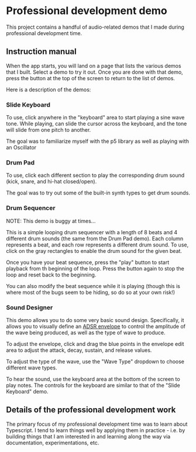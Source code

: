 # Professional development demo

This project contains a handful of audio-related demos that I made during professional development time.

## Instruction manual

When the app starts, you will land on a page that lists the various demos that I built. Select a demo to try it out. Once you are done with that demo, press the button at the top of the screen to return to the list of demos.

Here is a description of the demos:

### Slide Keyboard

To use, click anywhere in the "keyboard" area to start playing a sine wave tone. While playing, can slide the cursor across the keyboard, and the tone will slide from one pitch to another.

The goal was to familiarize myself with the p5 library as well as playing with an Oscillator

### Drum Pad

To use, click each different section to play the corresponding drum sound (kick, snare, and hi-hat closed/open).

The goal was to try out some of the built-in synth types to get drum sounds.

### Drum Sequencer

NOTE: This demo is buggy at times...

This is a simple looping drum sequencer with a length of 8 beats and 4 different drum sounds (the same from the Drum Pad demo). Each column represents a beat, and each row represents a different drum sound. To use, click on the gray rectangles to enable the drum sound for the given beat.

Once you have your beat sequence, press the "play" button to start playback from th beginning of the loop. Press the button again to stop the loop and reset back to the beginning.

You can also modify the beat sequence while it is playing (though this is where most of the bugs seem to be hiding, so do so at your own risk!)

### Sound Designer

This demo allows you to do some very basic sound design. Specifically, it allows you to visually define an [ADSR envelope](<https://en.wikipedia.org/wiki/Envelope_(music)>) to control the amplitude of the wave being produced, as well as the type of wave to produce.

To adjust the envelope, click and drag the blue points in the envelope edit area to adjust the attack, decay, sustain, and release values.

To adjust the type of the wave, use the "Wave Type" dropdown to choose different wave types.

To hear the sound, use the keyboard area at the bottom of the screen to play notes. The controls for the keyboard are similar to that of the "Slide Keyboard" demo.

## Details of the professional development work

The primary focus of my professional development time was to learn about Typescript. I tend to learn things well by applying them in practice - i.e. by building things that I am interested in and learning along the way via documentation, experimentations, etc.
